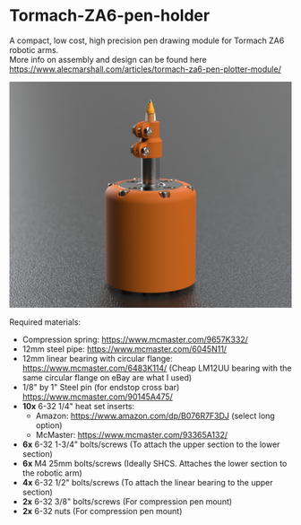 # Tormach-ZA6-pen-holder
 A compact, low cost, high precision pen drawing module for Tormach ZA6 robotic arms.\
 More info on assembly and design can be found here https://www.alecmarshall.com/articles/tormach-za6-pen-plotter-module/
 
![Alt text](media/pen_holder_4x5_render.jpg?raw=true)

Required materials:
  * Compression spring: https://www.mcmaster.com/9657K332/
  * 12mm steel pipe: https://www.mcmaster.com/6045N11/
  * 12mm linear bearing with circular flange: https://www.mcmaster.com/6483K114/ (Cheap LM12UU bearing with the same circular flange on eBay are what I used)
  * 1/8" by 1" Steel pin (for endstop cross bar) https://www.mcmaster.com/90145A475/
  * __10x__ 6-32 1/4" heat set inserts:
    * Amazon: https://www.amazon.com/dp/B076R7F3DJ (select long option)
    * McMaster: https://www.mcmaster.com/93365A132/
  * __6x__ 6-32 1-3/4" bolts/screws (To attach the upper section to the lower section)
  * __6x__ M4 25mm bolts/screws (Ideally SHCS. Attaches the lower section to the robotic arm)
  * __4x__ 6-32 1/2" bolts/screws (To attach the linear bearing to the upper section)
  * __2x__ 6-32 3/8" bolts/screws (For compression pen mount)
  * __2x__ 6-32 nuts (For compression pen mount)
